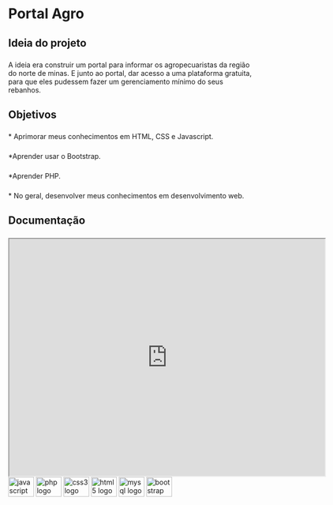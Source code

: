 ###

<h1 align="left">Portal Agro</h1>

###

<h2 align="left">Ideia do projeto</h2>

###

<p align="left">A ideia era construir um portal para informar os agropecuaristas da região do norte de minas. E junto ao portal, dar acesso a uma plataforma gratuita, para que eles pudessem fazer um gerenciamento mínimo do seus rebanhos.</p>

###

<h2 align="left">Objetivos</h2>

###

<p align="left">* Aprimorar meus conhecimentos em HTML, CSS e Javascript.</p>

###

<p align="left">*Aprender usar o Bootstrap.</p>

###

<p align="left">*Aprender PHP.</p>

###

<p align="left">* No geral, desenvolver meus conhecimentos em desenvolvimento web.</p>

###

<h2 align="left">Documentação</h2>

###

<div align="center">
  <iframe src="https://drive.google.com/file/d/1ex5ZXyDxw2ZzXucRHDYH-MSqq-HdUue4/preview" width="640" height="480" allow="autoplay"></iframe>
</div>

<div align="left">
  <img src="https://cdn.jsdelivr.net/gh/devicons/devicon/icons/javascript/javascript-original.svg" height="40" width="52" alt="javascript logo"  />
  <img src="https://cdn.jsdelivr.net/gh/devicons/devicon/icons/php/php-original.svg" height="40" width="52" alt="php logo"  />
  <img src="https://cdn.jsdelivr.net/gh/devicons/devicon/icons/css3/css3-original.svg" height="40" width="52" alt="css3 logo"  />
  <img src="https://cdn.jsdelivr.net/gh/devicons/devicon/icons/html5/html5-original.svg" height="40" width="52" alt="html5 logo"  />
  <img src="https://cdn.jsdelivr.net/gh/devicons/devicon/icons/mysql/mysql-original.svg" height="40" width="52" alt="mysql logo"  />
  <img src="https://cdn.jsdelivr.net/gh/devicons/devicon/icons/bootstrap/bootstrap-original.svg" height="40" width="52" alt="bootstrap logo"  />
</div>

###
